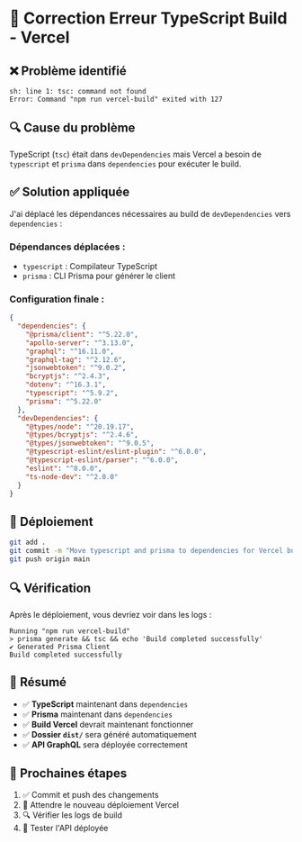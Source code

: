 # 🔧 Correction Erreur TypeScript Build - Vercel

## ❌ Problème identifié

```
sh: line 1: tsc: command not found
Error: Command "npm run vercel-build" exited with 127
```

## 🔍 Cause du problème

TypeScript (`tsc`) était dans `devDependencies` mais Vercel a besoin de `typescript` et `prisma` dans `dependencies` pour exécuter le build.

## ✅ Solution appliquée

J'ai déplacé les dépendances nécessaires au build de `devDependencies` vers `dependencies` :

### **Dépendances déplacées :**
- `typescript` : Compilateur TypeScript
- `prisma` : CLI Prisma pour générer le client

### **Configuration finale :**

```json
{
  "dependencies": {
    "@prisma/client": "^5.22.0",
    "apollo-server": "^3.13.0",
    "graphql": "^16.11.0",
    "graphql-tag": "^2.12.6",
    "jsonwebtoken": "^9.0.2",
    "bcryptjs": "^2.4.3",
    "dotenv": "^16.3.1",
    "typescript": "^5.9.2",
    "prisma": "^5.22.0"
  },
  "devDependencies": {
    "@types/node": "^20.19.17",
    "@types/bcryptjs": "^2.4.6",
    "@types/jsonwebtoken": "^9.0.5",
    "@typescript-eslint/eslint-plugin": "^6.0.0",
    "@typescript-eslint/parser": "^6.0.0",
    "eslint": "^8.0.0",
    "ts-node-dev": "^2.0.0"
  }
}
```

## 🚀 Déploiement

```bash
git add .
git commit -m "Move typescript and prisma to dependencies for Vercel build"
git push origin main
```

## 🔍 Vérification

Après le déploiement, vous devriez voir dans les logs :

```
Running "npm run vercel-build"
> prisma generate && tsc && echo 'Build completed successfully'
✔ Generated Prisma Client
Build completed successfully
```

## 📝 Résumé

- ✅ **TypeScript** maintenant dans `dependencies`
- ✅ **Prisma** maintenant dans `dependencies`
- ✅ **Build Vercel** devrait maintenant fonctionner
- ✅ **Dossier `dist/`** sera généré automatiquement
- ✅ **API GraphQL** sera déployée correctement

## 🎯 Prochaines étapes

1. ✅ Commit et push des changements
2. 🔄 Attendre le nouveau déploiement Vercel
3. 🔍 Vérifier les logs de build
4. 🧪 Tester l'API déployée
